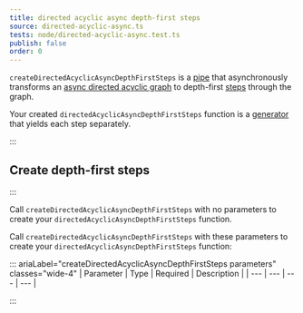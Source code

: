 ```yaml
---
title: directed acyclic async depth-first steps
source: directed-acyclic-async.ts
tests: node/directed-acyclic-async.test.ts
publish: false
order: 0
---
```


`createDirectedAcyclicAsyncDepthFirstSteps` is a [pipe](/docs/logic/pipes-overview) that asynchronously transforms an [async directed acyclic graph](/docs/logic/graph-overview#async-graph) to depth-first [steps](/docs/logic/graph-overview#step) through the graph.

Your created `directedAcyclicAsyncDepthFirstSteps` function is a [generator](https://developer.mozilla.org/en-US/docs/Web/JavaScript/Reference/Global_Objects/Generator) that yields each step separately.


:::
## Create depth-first steps
:::

Call `createDirectedAcyclicAsyncDepthFirstSteps` with no parameters to create your `directedAcyclicAsyncDepthFirstSteps` function.

Call `createDirectedAcyclicAsyncDepthFirstSteps` with these parameters to create your `directedAcyclicAsyncDepthFirstSteps` function:

::: ariaLabel="createDirectedAcyclicAsyncDepthFirstSteps parameters" classes="wide-4"
| Parameter | Type | Required | Description |
| --- | --- | --- | --- |

:::

